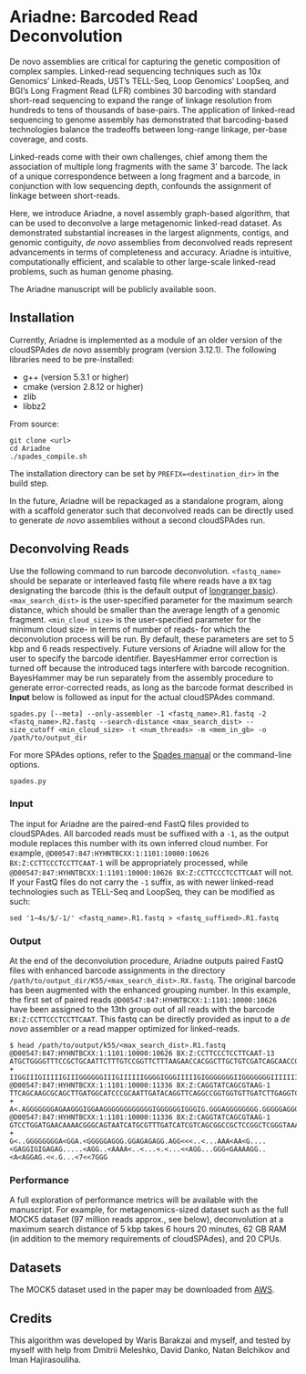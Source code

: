 # Ariadne: Barcoded Read Deconvolution

De novo assemblies are critical for capturing the genetic composition of complex samples. Linked-read sequencing techniques such as 10x Genomics’ Linked-Reads, UST’s TELL-Seq, Loop Genomics’ LoopSeq, and BGI’s Long Fragment Read (LFR) combines 30 barcoding with standard short-read sequencing to expand the range of linkage resolution from hundreds to tens of thousands of base-pairs. The application of linked-read sequencing to genome assembly has demonstrated that barcoding-based technologies balance the tradeoffs between long-range linkage, per-base coverage, and costs.

Linked-reads come with their own challenges, chief among them the association of multiple long fragments with the same 3' barcode. The lack of a unique correspondence between a long fragment and a barcode, in conjunction with low sequencing depth, confounds the assignment of linkage between short-reads.

Here, we introduce Ariadne, a novel assembly graph-based algorithm, that can be used to deconvolve a large metagenomic linked-read dataset. As demonstrated substantial increases in the largest alignments, contigs, and genomic contiguity, *de novo* assemblies from deconvolved reads represent advancements in terms of completeness and accuracy. Ariadne is intuitive, computationally efficient, and scalable to other large-scale linked-read problems, such as human genome phasing. 

The Ariadne manuscript will be publicly available soon. 

## Installation

Currently, Ariadne is implemented as a module of an older version of the cloudSPAdes *de novo* assembly program (version 3.12.1). The following libraries need to be pre-installed:

* g++ (version 5.3.1 or higher)
* cmake (version 2.8.12 or higher)
* zlib
* libbz2

From source: 
```
git clone <url>   
cd Ariadne
./spades_compile.sh
```
The installation directory can be set by `PREFIX=<destination_dir>` in the build step. 

In the future, Ariadne will be repackaged as a standalone program, along with a scaffold generator such that deconvolved reads can be directly used to generate *de novo* assemblies without a second cloudSPAdes run.

## Deconvolving Reads

Use the following command to run barcode deconvolution. `<fastq_name>` should be separate or interleaved fastq file where reads have a `BX` tag designating the barcode (this is the default output of [longranger basic](https://support.10xgenomics.com/genome-exome/software/pipelines/latest/advanced/other-pipelines)). `<max_search_dist>` is the user-specified parameter for the maximum search distance, which should be smaller than the average length of a genomic fragment. `<min_cloud_size>` is the user-specified parameter for the minimum cloud size- in terms of number of reads- for which the deconvolution process will be run. By default, these parameters are set to 5 kbp and 6 reads respectively. Future versions of Ariadne will allow for the user to specify the barcode identifier. BayesHammer error correction is turned off because the introduced tags interfere with barcode recognition. BayesHammer may be run separately from the assembly procedure to generate error-corrected reads, as long as the barcode format described in **Input** below is followed as input for the actual cloudSPAdes command. 
```
spades.py [--meta] --only-assembler -1 <fastq_name>.R1.fastq -2 <fastq_name>.R2.fastq --search-distance <max_search_dist> --size_cutoff <min_cloud_size> -t <num_threads> -m <mem_in_gb> -o /path/to/output_dir
```

For more SPAdes options, refer to the [Spades manual](http://cab.spbu.ru/files/release3.13.1/manual.html) or the command-line options.
```
spades.py
```

### Input

The input for Ariadne are the paired-end FastQ files provided to cloudSPAdes. All barcoded reads must be suffixed with a `-1`, as the output module replaces this number with its own inferred cloud number. For example, `@D00547:847:HYHNTBCXX:1:1101:10000:10626 BX:Z:CCTTCCCTCCTTCAAT-1` will be appropriately processed, while `@D00547:847:HYHNTBCXX:1:1101:10000:10626 BX:Z:CCTTCCCTCCTTCAAT` will not. If your FastQ files do not carry the `-1` suffix, as with newer linked-read technologies such as TELL-Seq and LoopSeq, they can be modified as such:

```
sed '1~4s/$/-1/' <fastq_name>.R1.fastq > <fastq_suffixed>.R1.fastq
```

### Output

At the end of the deconvolution procedure, Ariadne outputs paired FastQ files with enhanced barcode assignments in the directory `/path/to/output_dir/K55/<max_search_dist>.RX.fastq`. The original barcode has been augmented with the enhanced grouping number. In this example, the first set of paired reads `@D00547:847:HYHNTBCXX:1:1101:10000:10626` have been assigned to the 13th group out of all reads with the barcode `BX:Z:CCTTCCCTCCTTCAAT`. This fastq can be directly provided as input to a *de novo* assembler or a read mapper optimized for linked-reads.

```
$ head /path/to/output/k55/<max_search_dist>.R1.fastq
@D00547:847:HYHNTBCXX:1:1101:10000:10626 BX:Z:CCTTCCCTCCTTCAAT-13
ATGCTGGGGTTTCCGCTGCAATTCTTTGTCCGGTTCTTTAAGAACCACGGCTTGCTGTCGATCAGCAACCGCCCACAGTGGTGCGTGATCGAAGGCGGCTCCAGCAGCTACATCGAGCCGCTGACCC
+
IIGGIIIGIIIIIGIIIGGGGGGIIIGIIIIIIGGGGIGGGIIIIIGIGGGGGGGIIGGGGGGGIIIIIIIIIIGGGIGIIIIGGIIGIIIGIIIAGGG.GGIIGGGGGGGGGGIIIGGIIIIGGGI
@D00547:847:HYHNTBCXX:1:1101:10000:11336 BX:Z:CAGGTATCAGCGTAAG-1
TTCAGCAAGCGCAGCTTGATGGCATCCCGCAATTGATACAGGTTCAGGCCGGTGGTGTTGATCTTGAGGTCGGCCAGATCGATGATCGGTCCCAGCAGCGAGGTCTCGTCCTCGATGGCTTCGGCCA
+
A<.AGGGGGGGAGAAGGGIGGAAGGGGGGGGGGGGIGGGGGGIGGGIG.GGGAGGGGGGGG.GGGGGAGGGGG.AGA.AGG<GG<AAGGGGGGGGGAGGG.GGGIGGAG<<<AGAAGAAG<GGGGG.
@D00547:847:HYHNTBCXX:1:1101:10000:11336 BX:Z:CAGGTATCAGCGTAAG-1
GTCCTGGATGAACAAAACGGGCAGTAATCATGCGTTTGATCATCGTCAGCGGCCGCTCCGGCTCGGGTAAAAGCACCGCCCTCAACGTCCTTGAAGACAACGGCTTTTATTGCATCGACAACCTTCCCGCCGGTTTGCTGCCGGAGTTGG
+
G<..GGGGGGGGA<GGA.<GGGGGAGGG.GGAGAGAGG.AGG<<<..<...AAA<AA<G....<GAGGIGIGAGAG.....<AGG..<AAAA<..<...<.<...<<AGG...GGG<GAAAAGG..<A<AGGAG.<<.G...<7<<7GGG
```

### Performance

A full exploration of performance metrics will be available with the manuscript. For example, for metagenomics-sized dataset such as the full MOCK5 dataset (97 million reads approx., see below), deconvolution at a maximum search distance of 5 kbp takes 6 hours 20 minutes, 62 GB RAM (in addition to the memory requirements of cloudSPAdes), and 20 CPUs. 

## Datasets

The MOCK5 dataset used in the paper may be downloaded from [AWS](https://s3.us-east-2.amazonaws.com/readclouds/cloudspades_data.tar.gz).

## Credits

This algorithm was developed by Waris Barakzai and myself, and tested by myself with help from Dmitrii Meleshko, David Danko, Natan Belchikov and Iman Hajirasouliha.
